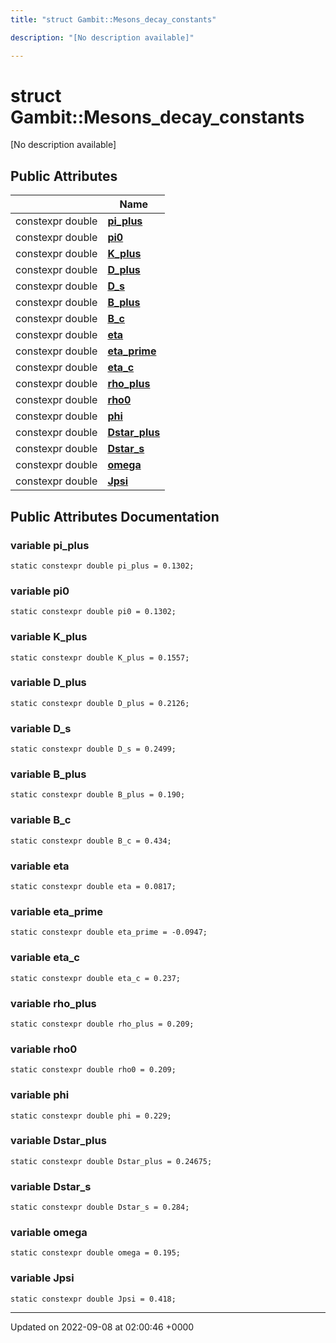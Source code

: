 ```yaml
---
title: "struct Gambit::Mesons_decay_constants"

description: "[No description available]"

---
```


# struct Gambit::Mesons_decay_constants



[No description available]

## Public Attributes

|                | Name           |
| -------------- | -------------- |
| constexpr double | **[pi_plus](/documentation/code/classes/structgambit_1_1mesons__decay__constants/#variable-gambitmesons-decay-constants-pi-plus)**  |
| constexpr double | **[pi0](/documentation/code/classes/structgambit_1_1mesons__decay__constants/#variable-gambitmesons-decay-constants-pi0)**  |
| constexpr double | **[K_plus](/documentation/code/classes/structgambit_1_1mesons__decay__constants/#variable-gambitmesons-decay-constants-k-plus)**  |
| constexpr double | **[D_plus](/documentation/code/classes/structgambit_1_1mesons__decay__constants/#variable-gambitmesons-decay-constants-d-plus)**  |
| constexpr double | **[D_s](/documentation/code/classes/structgambit_1_1mesons__decay__constants/#variable-gambitmesons-decay-constants-d-s)**  |
| constexpr double | **[B_plus](/documentation/code/classes/structgambit_1_1mesons__decay__constants/#variable-gambitmesons-decay-constants-b-plus)**  |
| constexpr double | **[B_c](/documentation/code/classes/structgambit_1_1mesons__decay__constants/#variable-gambitmesons-decay-constants-b-c)**  |
| constexpr double | **[eta](/documentation/code/classes/structgambit_1_1mesons__decay__constants/#variable-gambitmesons-decay-constants-eta)**  |
| constexpr double | **[eta_prime](/documentation/code/classes/structgambit_1_1mesons__decay__constants/#variable-gambitmesons-decay-constants-eta-prime)**  |
| constexpr double | **[eta_c](/documentation/code/classes/structgambit_1_1mesons__decay__constants/#variable-gambitmesons-decay-constants-eta-c)**  |
| constexpr double | **[rho_plus](/documentation/code/classes/structgambit_1_1mesons__decay__constants/#variable-gambitmesons-decay-constants-rho-plus)**  |
| constexpr double | **[rho0](/documentation/code/classes/structgambit_1_1mesons__decay__constants/#variable-gambitmesons-decay-constants-rho0)**  |
| constexpr double | **[phi](/documentation/code/classes/structgambit_1_1mesons__decay__constants/#variable-gambitmesons-decay-constants-phi)**  |
| constexpr double | **[Dstar_plus](/documentation/code/classes/structgambit_1_1mesons__decay__constants/#variable-gambitmesons-decay-constants-dstar-plus)**  |
| constexpr double | **[Dstar_s](/documentation/code/classes/structgambit_1_1mesons__decay__constants/#variable-gambitmesons-decay-constants-dstar-s)**  |
| constexpr double | **[omega](/documentation/code/classes/structgambit_1_1mesons__decay__constants/#variable-gambitmesons-decay-constants-omega)**  |
| constexpr double | **[Jpsi](/documentation/code/classes/structgambit_1_1mesons__decay__constants/#variable-gambitmesons-decay-constants-jpsi)**  |

## Public Attributes Documentation

### variable pi_plus

```
static constexpr double pi_plus = 0.1302;
```


### variable pi0

```
static constexpr double pi0 = 0.1302;
```


### variable K_plus

```
static constexpr double K_plus = 0.1557;
```


### variable D_plus

```
static constexpr double D_plus = 0.2126;
```


### variable D_s

```
static constexpr double D_s = 0.2499;
```


### variable B_plus

```
static constexpr double B_plus = 0.190;
```


### variable B_c

```
static constexpr double B_c = 0.434;
```


### variable eta

```
static constexpr double eta = 0.0817;
```


### variable eta_prime

```
static constexpr double eta_prime = -0.0947;
```


### variable eta_c

```
static constexpr double eta_c = 0.237;
```


### variable rho_plus

```
static constexpr double rho_plus = 0.209;
```


### variable rho0

```
static constexpr double rho0 = 0.209;
```


### variable phi

```
static constexpr double phi = 0.229;
```


### variable Dstar_plus

```
static constexpr double Dstar_plus = 0.24675;
```


### variable Dstar_s

```
static constexpr double Dstar_s = 0.284;
```


### variable omega

```
static constexpr double omega = 0.195;
```


### variable Jpsi

```
static constexpr double Jpsi = 0.418;
```


-------------------------------

Updated on 2022-09-08 at 02:00:46 +0000